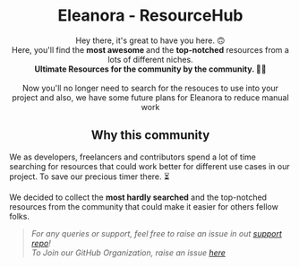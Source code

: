 <h1 align="center">Eleanora - ResourceHub</h1>
<p align="center">
Hey there, it's great to have you here. 🙃
<br/>
Here, you'll find the <b>most awesome </b>and the <b>top-notched</b> resources from a lots of different niches. 
<br/>
<b>Ultimate Resources for the community by the community. 👨‍💻</b>
<br/>
<br/>
Now you'll no longer need to search for the resouces to use into your project and also, we have some future plans for Eleanora to reduce manual work
</p>

<h2 align="center">Why this community</h2>

We as developers, freelancers and contributors spend a lot of time searching for resources that could work better for different use cases in our project. To save our precious timer there. ⏳

We decided to collect the **most hardly searched** and the top-notched resources from the community that could make it easier for others fellow folks.

<!-- <h2 align="center">Our Pledge</h2>

We here are super inclusive group of people and welcome all type of contributions, share your best creation, that you think will help others. We support the best tools and resources selected by the community by featuring those on our  -->

> _For any queries or support, feel free to raise an issue in out [support repo](https://github.com/EleanoraResources/support/issues/new/choose)!_<br>
> _To Join our GitHub Organization, raise an issue [here](https://github.com/EleanoraResources/support/issues/new?assignees=&labels=invite+me+to+the+organisation&template=invite.yml&title=Please+invite+me+to+the+GitHub+Community+Organization)_

